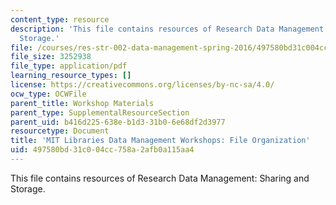 ```yaml
---
content_type: resource
description: 'This file contains resources of Research Data Management: Sharing and
  Storage.'
file: /courses/res-str-002-data-management-spring-2016/497580bd31c004cc758a2afb0a115aa4_MITRES_STR_002S16_File.pdf
file_size: 3252938
file_type: application/pdf
learning_resource_types: []
license: https://creativecommons.org/licenses/by-nc-sa/4.0/
ocw_type: OCWFile
parent_title: Workshop Materials
parent_type: SupplementalResourceSection
parent_uid: b416d225-638e-b1d3-31b0-6e68df2d3977
resourcetype: Document
title: 'MIT Libraries Data Management Workshops: File Organization'
uid: 497580bd-31c0-04cc-758a-2afb0a115aa4
---
```

This file contains resources of Research Data Management: Sharing and Storage.